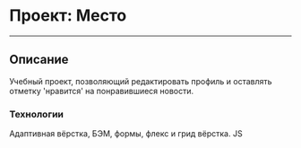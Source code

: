 # Проект: Место
----------

## Описание
Учебный проект, позволяющий редактировать профиль и оставлять отметку 'нравится'
на понравившиеся новости.

### Технологии
Адаптивная вёрстка, БЭМ, формы, флекс и грид вёрстка.
JS